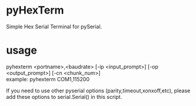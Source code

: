 # pyHexTerm
Simple Hex Serial Terminal for pySerial.

# usage
pyhexterm &lt;portname&gt;,&lt;baudrate&gt; [-ip <input_prompt>] [-op <output_prompt>] [-cn <chunk_num>]  
example: pyhexterm COM1,115200

If you need to use other pyserial options (parity,timeout,xonxoff,etc), please add these options to serial.Serial() in this script.
